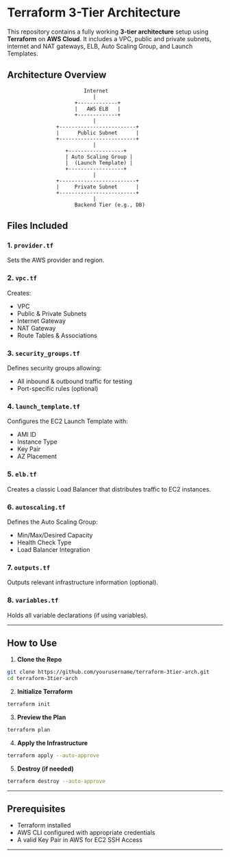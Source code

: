 # Terraform 3-Tier Architecture

This repository contains a fully working **3-tier architecture** setup using **Terraform** on **AWS Cloud**. It includes a VPC, public and private subnets, internet and NAT gateways, ELB, Auto Scaling Group, and Launch Templates.

## Architecture Overview

```
                         Internet
                            |
                      +-------------+
                      |   AWS ELB   |
                      +-------------+
                            |
                +-------------------------+
                |      Public Subnet      |
                +-------------------------+
                            |
                   +------------------+
                   | Auto Scaling Group |
                   |  (Launch Template) |
                   +------------------+
                            |
                +-------------------------+
                |     Private Subnet      |
                +-------------------------+
                            |
                      Backend Tier (e.g., DB)
```

## Files Included

### 1. `provider.tf`

Sets the AWS provider and region.

### 2. `vpc.tf`

Creates:

* VPC
* Public & Private Subnets
* Internet Gateway
* NAT Gateway
* Route Tables & Associations

### 3. `security_groups.tf`

Defines security groups allowing:

* All inbound & outbound traffic for testing
* Port-specific rules (optional)

### 4. `launch_template.tf`

Configures the EC2 Launch Template with:

* AMI ID
* Instance Type
* Key Pair
* AZ Placement

### 5. `elb.tf`

Creates a classic Load Balancer that distributes traffic to EC2 instances.

### 6. `autoscaling.tf`

Defines the Auto Scaling Group:

* Min/Max/Desired Capacity
* Health Check Type
* Load Balancer Integration

### 7. `outputs.tf`

Outputs relevant infrastructure information (optional).

### 8. `variables.tf`

Holds all variable declarations (if using variables).

---

## How to Use

1. **Clone the Repo**

```bash
git clone https://github.com/yourusername/terraform-3tier-arch.git
cd terraform-3tier-arch
```

2. **Initialize Terraform**

```bash
terraform init
```

3. **Preview the Plan**

```bash
terraform plan
```

4. **Apply the Infrastructure**

```bash
terraform apply --auto-approve
```

5. **Destroy (if needed)**

```bash
terraform destroy --auto-approve
```

---

## Prerequisites

* Terraform installed
* AWS CLI configured with appropriate credentials
* A valid Key Pair in AWS for EC2 SSH Access

---
